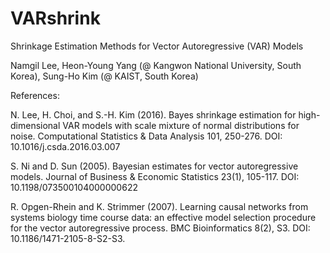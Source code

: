 # VARshrink
Shrinkage Estimation Methods for Vector Autoregressive (VAR) Models 

Namgil Lee, Heon-Young Yang (@ Kangwon National University, South Korea), Sung-Ho Kim (@ KAIST, South Korea)

References:

N. Lee, H. Choi, and S.-H. Kim (2016). Bayes shrinkage estimation for high-dimensional VAR models with scale mixture of normal distributions for noise. Computational Statistics & Data Analysis 101, 250-276. DOI: 10.1016/j.csda.2016.03.007

S. Ni and D. Sun (2005). Bayesian estimates for vector autoregressive models. Journal of Business & Economic Statistics 23(1), 105-117. DOI: 10.1198/073500104000000622

R. Opgen-Rhein and K. Strimmer (2007). Learning causal networks from systems biology time
course data: an effective model selection procedure for the vector autoregressive process.
BMC Bioinformatics 8(2), S3. DOI: 10.1186/1471-2105-8-S2-S3.

